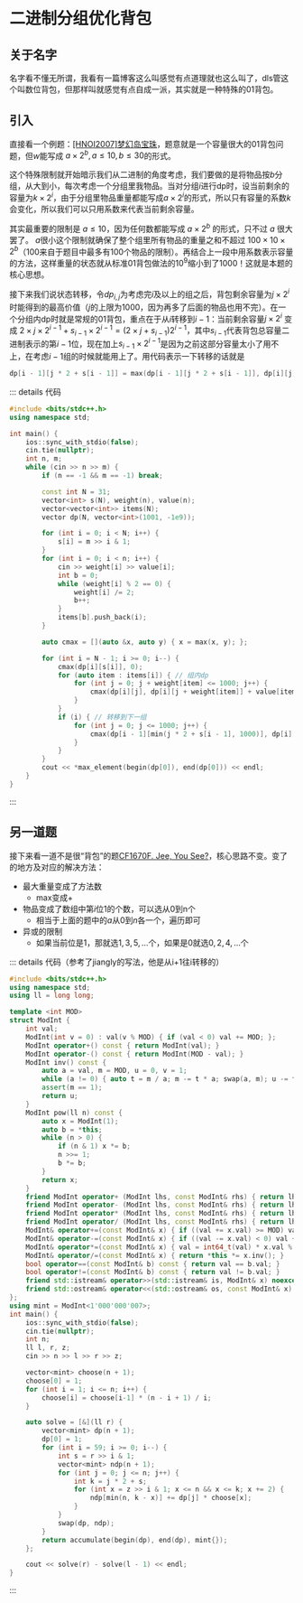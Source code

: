 # 二进制分组优化背包

## 关于名字

名字看不懂无所谓，我看有一篇博客这么叫感觉有点道理就也这么叫了，dls管这个叫数位背包，但那样叫就感觉有点自成一派，其实就是一种特殊的01背包。

## 引入

直接看一个例题：[[HNOI2007]梦幻岛宝珠](https://www.luogu.com.cn/problem/P3188)，题意就是一个容量很大的01背包问题，但$w$能写成 $a\times 2^b, a\le 10, b\le 30$的形式。

这个特殊限制就开始暗示我们从二进制的角度考虑，我们要做的是将物品按$b$分组，从大到小，每次考虑一个分组里我物品。当对分组$i$进行dp时，设当前剩余的容量为$k\times 2^i$，由于分组里物品重量都能写成$a\times 2^i$的形式，所以只有容量的系数$k$会变化，所以我们可以只用系数来代表当前剩余容量。

其实最重要的限制是 $a\le 10$，因为任何数都能写成 $a\times 2^b$ 的形式，只不过 $a$ 很大罢了。 $a$很小这个限制就确保了整个组里所有物品的重量之和不超过 $100\times 10 \times 2^b$（100来自于题目中最多有100个物品的限制）。再结合上一段中用系数表示容量的方法，这样重量的状态就从标准01背包做法的$10^9$缩小到了1000！这就是本题的核心思想。

接下来我们说状态转移，令$dp_{i, j}$为考虑完$i$及以上的组之后，背包剩余容量为$j\times 2^i$时能得到的最高价值（$j$的上限为1000，因为再多了后面的物品也用不完）。在一个分组内dp时就是常规的01背包，重点在于从$i$转移到$i-1$：当前剩余容量$j\times 2^i$ 变成 $2 \times j \times 2^{i-1} + s_{i-1} \times 2^{i-1} = (2\times j + s_{i-1})2^{i-1}$，其中$s_{i-1}$代表背包总容量二进制表示的第$i-1$位，现在加上$s_{i-1}\times 2^{i-1}$是因为之前这部分容量太小了用不上，在考虑$i-1$组的时候就能用上了。用代码表示一下转移的话就是
```cpp
dp[i - 1][j * 2 + s[i - 1]] = max(dp[i - 1][j * 2 + s[i - 1]], dp[i][j]);
```

::: details 代码
```cpp
#include <bits/stdc++.h>
using namespace std;

int main() {
    ios::sync_with_stdio(false);
    cin.tie(nullptr);
    int n, m;
    while (cin >> n >> m) {
        if (n == -1 && m == -1) break;

        const int N = 31;
        vector<int> s(N), weight(n), value(n);
        vector<vector<int>> items(N);
        vector dp(N, vector<int>(1001, -1e9));

        for (int i = 0; i < N; i++) {
            s[i] = m >> i & 1;
        }
        for (int i = 0; i < n; i++) {
            cin >> weight[i] >> value[i];
            int b = 0;
            while (weight[i] % 2 == 0) {
                weight[i] /= 2;
                b++;
            }
            items[b].push_back(i);
        }

        auto cmax = [](auto &x, auto y) { x = max(x, y); };

        for (int i = N - 1; i >= 0; i--) {
            cmax(dp[i][s[i]], 0);
            for (auto item : items[i]) { // 组内dp
                for (int j = 0; j + weight[item] <= 1000; j++) {
                    cmax(dp[i][j], dp[i][j + weight[item]] + value[item]);
                }
            }
            if (i) { // 转移到下一组
                for (int j = 0; j <= 1000; j++) {
                    cmax(dp[i - 1][min(j * 2 + s[i - 1], 1000)], dp[i][j]);
                }
            }
        }
        cout << *max_element(begin(dp[0]), end(dp[0])) << endl;
    }
}
```
:::

## 另一道题

接下来看一道不是很“背包”的题[CF1670F. Jee, You See?](https://codeforces.com/contest/1670/problem/F)，核心思路不变。变了的地方及对应的解决方法：
- 最大重量变成了方法数
    - max变成+
- 物品变成了数组中第$i$位1的个数，可以选从0到n个
    - 相当于上面的题中的$a$从0到$n$各一个，遍历即可
- 异或的限制
    - 如果当前位是$1$，那就选$1,3,5,\dots$个，如果是$0$就选$0,2,4,\dots$个

::: details 代码（参考了jiangly的写法，他是从i+1往i转移的）

```cpp
#include <bits/stdc++.h>
using namespace std;
using ll = long long;

template <int MOD>
struct ModInt {
    int val;
    ModInt(int v = 0) : val(v % MOD) { if (val < 0) val += MOD; };
    ModInt operator+() const { return ModInt(val); }
    ModInt operator-() const { return ModInt(MOD - val); }
    ModInt inv() const {
        auto a = val, m = MOD, u = 0, v = 1;
        while (a != 0) { auto t = m / a; m -= t * a; swap(a, m); u -= t * v; swap(u, v); }
        assert(m == 1);
        return u;
    }
    ModInt pow(ll n) const {
        auto x = ModInt(1);
        auto b = *this;
        while (n > 0) {
            if (n & 1) x *= b;
            n >>= 1;
            b *= b;
        }
        return x;
    }
    friend ModInt operator+ (ModInt lhs, const ModInt& rhs) { return lhs += rhs; }
    friend ModInt operator- (ModInt lhs, const ModInt& rhs) { return lhs -= rhs; }
    friend ModInt operator* (ModInt lhs, const ModInt& rhs) { return lhs *= rhs; }
    friend ModInt operator/ (ModInt lhs, const ModInt& rhs) { return lhs /= rhs; }
    ModInt& operator+=(const ModInt& x) { if ((val += x.val) >= MOD) val -= MOD; return *this; }
    ModInt& operator-=(const ModInt& x) { if ((val -= x.val) < 0) val += MOD; return *this; }
    ModInt& operator*=(const ModInt& x) { val = int64_t(val) * x.val % MOD; return *this; }
    ModInt& operator/=(const ModInt& x) { return *this *= x.inv(); }
    bool operator==(const ModInt& b) const { return val == b.val; }
    bool operator!=(const ModInt& b) const { return val != b.val; }
    friend std::istream& operator>>(std::istream& is, ModInt& x) noexcept { return is >> x.val; }
    friend std::ostream& operator<<(std::ostream& os, const ModInt& x) noexcept { return os << x.val; }
};
using mint = ModInt<1'000'000'007>;
int main() {
    ios::sync_with_stdio(false);
    cin.tie(nullptr);
    int n;
    ll l, r, z;
    cin >> n >> l >> r >> z;

    vector<mint> choose(n + 1);
    choose[0] = 1;
    for (int i = 1; i <= n; i++) {
        choose[i] = choose[i-1] * (n - i + 1) / i;
    }

    auto solve = [&](ll r) {
        vector<mint> dp(n + 1);
        dp[0] = 1;
        for (int i = 59; i >= 0; i--) {
            int s = r >> i & 1;
            vector<mint> ndp(n + 1);
            for (int j = 0; j <= n; j++) {
                int k = j * 2 + s;
                for (int x = z >> i & 1; x <= n && x <= k; x += 2) {
                    ndp[min(n, k - x)] += dp[j] * choose[x];
                }
            }
            swap(dp, ndp);
        }
        return accumulate(begin(dp), end(dp), mint{});
    };

    cout << solve(r) - solve(l - 1) << endl;
}
```
:::
